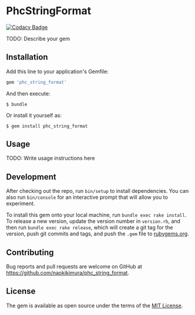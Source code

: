 # PhcStringFormat

[![Codacy Badge](https://api.codacy.com/project/badge/Grade/cbcb6fa3556447a4af16980f3cc6f1eb)](https://app.codacy.com/app/naokikimura/phc_string_format?utm_source=github.com&utm_medium=referral&utm_content=naokikimura/phc_string_format&utm_campaign=badger)

TODO: Describe your gem

## Installation

Add this line to your application's Gemfile:

```ruby
gem 'phc_string_format'
```

And then execute:

    $ bundle

Or install it yourself as:

    $ gem install phc_string_format

## Usage

TODO: Write usage instructions here

## Development

After checking out the repo, run `bin/setup` to install dependencies. You can also run `bin/console` for an interactive prompt that will allow you to experiment.

To install this gem onto your local machine, run `bundle exec rake install`. To release a new version, update the version number in `version.rb`, and then run `bundle exec rake release`, which will create a git tag for the version, push git commits and tags, and push the `.gem` file to [rubygems.org](https://rubygems.org).

## Contributing

Bug reports and pull requests are welcome on GitHub at https://github.com/naokikimura/phc_string_format.

## License

The gem is available as open source under the terms of the [MIT License](https://opensource.org/licenses/MIT).

